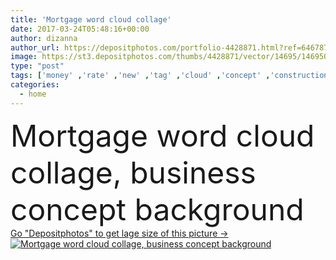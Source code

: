 ```yaml
---
title: 'Mortgage word cloud collage'
date: 2017-03-24T05:48:16+00:00
author: dizanna
author_url: https://depositphotos.com/portfolio-4428871.html?ref=64678756
image: https://st3.depositphotos.com/thumbs/4428871/vector/14695/146950717/api_thumb_450.jpg?forcejpeg=true
type: "post"
tags: ['money' ,'rate' ,'new' ,'tag' ,'cloud' ,'concept' ,'construction' ,'estate' ,'real' ,'balloon' ,'home' ,'equity' ,'loan' ,'mortgage' ,'payment' ,'second' ,'application' ,'score' ,'adjustable' ,'pre' ,'purchase' ,'value' ,'collage' ,'credit' ,'fixed' ,'approval' ,'debt' ,'word' ,'union' ,'banker' ,'monthly' ,'variable' ,'lender' ,'buyers' ,'appraisal' ,'approved' ,'banks' ,'refinance' ,'downpayment' ,'afford' ,'amortization' ,'tagcloud' ,'wordcloud' ,'Underwriter' ,'word cloud' ]
categories: 
  - home
---
```

<div aling="center">
            <font size="60"> Mortgage word cloud collage, business concept background</font>   
</div>
<div>
    <a href='https://st3.depositphotos.com/thumbs/4428871/vector/14695/146950717/api_thumb_450.jpg?forcejpeg=true?ref=64678756' target=_blank > Go "Depositphotos" to get lage size of this picture ->
        <img href='https://st3.depositphotos.com/thumbs/4428871/vector/14695/146950717/api_thumb_450.jpg?forcejpeg=true?ref=64678756' src='https://st3.depositphotos.com/4428871/14695/v/950/depositphotos_146950717-stock-illustration-mortgage-word-cloud-collage.jpg?forcejpeg=true' alt='Mortgage word cloud collage, business concept background' >
    </a>
</div>
